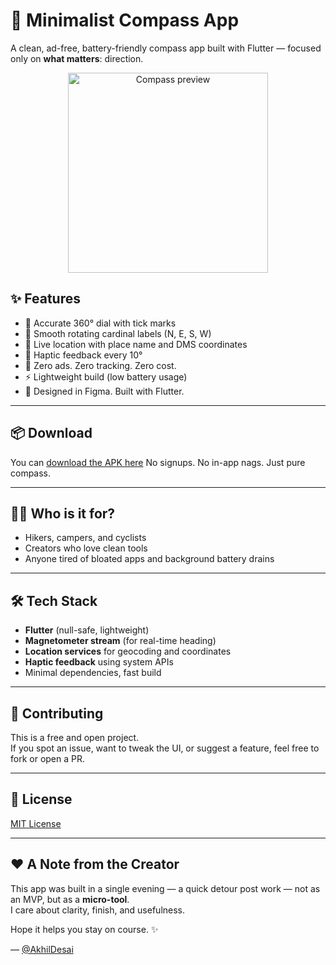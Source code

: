 # 🧭 Minimalist Compass App

A clean, ad-free, battery-friendly compass app built with Flutter — focused only on **what matters**: direction.

<p align="center">
  <img src="preview.gif" alt="Compass preview" width="320"/>
</p>

## ✨ Features

- 🎯 Accurate 360° dial with tick marks
- 🧭 Smooth rotating cardinal labels (N, E, S, W)
- 📍 Live location with place name and DMS coordinates
- 🫨 Haptic feedback every 10°
- 🚫 Zero ads. Zero tracking. Zero cost.
- ⚡️ Lightweight build (low battery usage)
- 🎨 Designed in Figma. Built with Flutter.

---

## 📦 Download

You can [download the APK here]([https://github.com/akhildesai20/CompassApp/blob/master/APK/Compass%20App%20-%20Akhil%20Desai.apk](https://github.com/akhildesai20/CompassApp/releases/download/v1.0.0/Compass.App.-.Akhil.Desai.apk))
No signups. No in-app nags. Just pure compass.

---

## 🧑‍💻 Who is it for?

- Hikers, campers, and cyclists
- Creators who love clean tools
- Anyone tired of bloated apps and background battery drains

---

## 🛠 Tech Stack

- **Flutter** (null-safe, lightweight)
- **Magnetometer stream** (for real-time heading)
- **Location services** for geocoding and coordinates
- **Haptic feedback** using system APIs
- Minimal dependencies, fast build

---

## 🤝 Contributing

This is a free and open project.  
If you spot an issue, want to tweak the UI, or suggest a feature, feel free to fork or open a PR.

---

## 📜 License

[MIT License](LICENSE)

---

## ❤️ A Note from the Creator

This app was built in a single evening — a quick detour post work — not as an MVP, but as a **micro-tool**.  
I care about clarity, finish, and usefulness.

Hope it helps you stay on course. ✨

— [@AkhilDesai](https://www.linkedin.com/in/akhildesai20)

